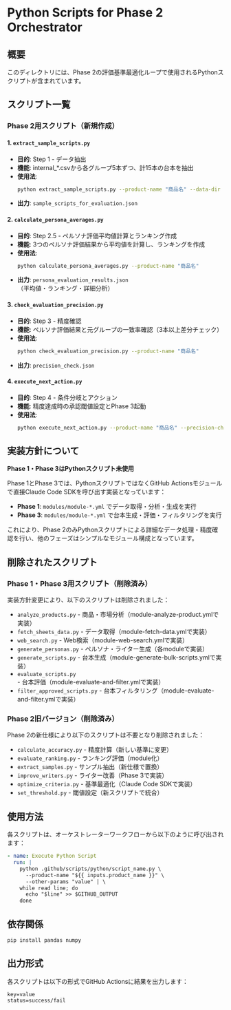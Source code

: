 # Python Scripts for Phase 2 Orchestrator

## 概要

このディレクトリには、Phase 2の評価基準最適化ループで使用されるPythonスクリプトが含まれています。

## スクリプト一覧

### Phase 2用スクリプト（新規作成）

#### 1. `extract_sample_scripts.py`
- **目的**: Step 1 - データ抽出
- **機能**: internal_*.csvから各グループ5本ずつ、計15本の台本を抽出
- **使用法**: 
  ```bash
  python extract_sample_scripts.py --product-name "商品名" --data-dir "data/"
  ```
- **出力**: `sample_scripts_for_evaluation.json`

#### 2. `calculate_persona_averages.py`
- **目的**: Step 2.5 - ペルソナ評価平均値計算とランキング作成
- **機能**: 3つのペルソナ評価結果から平均値を計算し、ランキングを作成
- **使用法**:
  ```bash
  python calculate_persona_averages.py --product-name "商品名"
  ```
- **出力**: `persona_evaluation_results.json`（平均値・ランキング・詳細分析）

#### 3. `check_evaluation_precision.py`
- **目的**: Step 3 - 精度確認
- **機能**: ペルソナ評価結果と元グループの一致率確認（3本以上差分チェック）
- **使用法**:
  ```bash
  python check_evaluation_precision.py --product-name "商品名"
  ```
- **出力**: `precision_check.json`

#### 4. `execute_next_action.py`
- **目的**: Step 4 - 条件分岐とアクション
- **機能**: 精度達成時の承認閾値設定とPhase 3起動
- **使用法**:
  ```bash
  python execute_next_action.py --product-name "商品名" --precision-check "pass" --accuracy-rate "85.0"
  ```

## 実装方針について

**Phase 1・Phase 3はPythonスクリプト未使用**

Phase 1とPhase 3では、PythonスクリプトではなくGitHub Actionsモジュールで直接Claude Code SDKを呼び出す実装となっています：

- **Phase 1**: `modules/module-*.yml` でデータ取得・分析・生成を実行
- **Phase 3**: `modules/module-*.yml` で台本生成・評価・フィルタリングを実行

これにより、Phase 2のみPythonスクリプトによる詳細なデータ処理・精度確認を行い、他のフェーズはシンプルなモジュール構成となっています。

## 削除されたスクリプト

### Phase 1・Phase 3用スクリプト（削除済み）
実装方針変更により、以下のスクリプトは削除されました：
- `analyze_products.py` - 商品・市場分析（module-analyze-product.ymlで実装）
- `fetch_sheets_data.py` - データ取得（module-fetch-data.ymlで実装）
- `web_search.py` - Web検索（module-web-search.ymlで実装）
- `generate_personas.py` - ペルソナ・ライター生成（各moduleで実装）
- `generate_scripts.py` - 台本生成（module-generate-bulk-scripts.ymlで実装）
- `evaluate_scripts.py` - 台本評価（module-evaluate-and-filter.ymlで実装）
- `filter_approved_scripts.py` - 台本フィルタリング（module-evaluate-and-filter.ymlで実装）

### Phase 2旧バージョン（削除済み）
Phase 2の新仕様により以下のスクリプトは不要となり削除されました：
- `calculate_accuracy.py` - 精度計算（新しい基準に変更）
- `evaluate_ranking.py` - ランキング評価（module化）
- `extract_samples.py` - サンプル抽出（新仕様で置換）
- `improve_writers.py` - ライター改善（Phase 3で実装）
- `optimize_criteria.py` - 基準最適化（Claude Code SDKで実装）
- `set_threshold.py` - 閾値設定（新スクリプトで統合）

## 使用方法

各スクリプトは、オーケストレーターワークフローから以下のように呼び出されます：

```yaml
- name: Execute Python Script
  run: |
    python .github/scripts/python/script_name.py \
      --product-name "${{ inputs.product_name }}" \
      --other-params "value" | \
    while read line; do
      echo "$line" >> $GITHUB_OUTPUT
    done
```

## 依存関係

```bash
pip install pandas numpy
```

## 出力形式

各スクリプトは以下の形式でGitHub Actionsに結果を出力します：

```
key=value
status=success/fail
```
